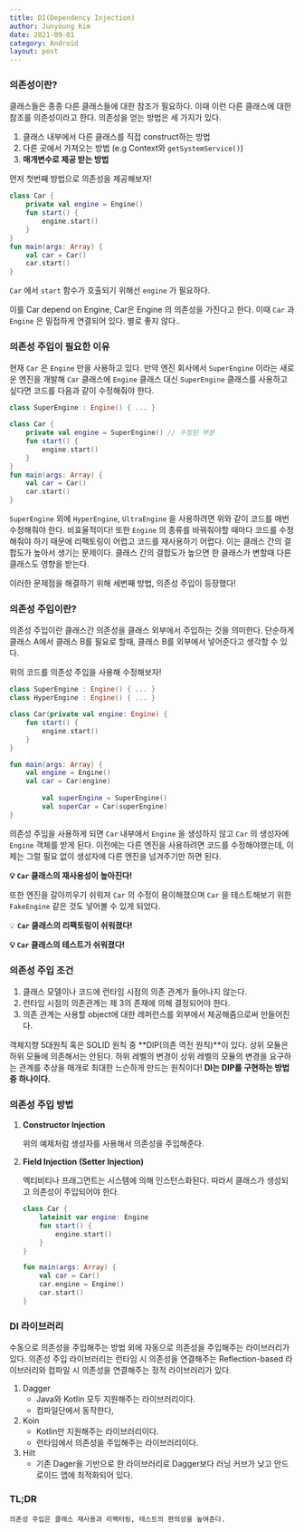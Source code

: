 ```yaml
---
title: DI(Dependency Injection)
author: Junyoung Kim
date: 2021-09-01
category: Android
layout: post
---
```



### 의존성이란?

클래스들은 종종 다른 클래스들에 대한 참조가 필요하다. 이때 이런 다른 클래스에 대한 참조를 의존성이라고 한다. 의존성을 얻는 방법은 세 가지가 있다.

1. 클래스 내부에서 다른 클래스를 직접 construct하는 방법
2. 다른 곳에서 가져오는 방법 (e.g Context와 `getSystemService()`)
3. **매개변수로 제공 받는 방법**





먼저 첫번째 방법으로 의존성을 제공해보자!

```kotlin
class Car {
    private val engine = Engine()
    fun start() {
        engine.start()
    }
}
fun main(args: Array) {
    val car = Car()
    car.start()
}
```

`Car` 에서 `start` 함수가 호출되기 위해선 `engine` 가 필요하다. 

이를 Car depend on Engine, Car은 Engine 의 의존성을 가진다고 한다. 이때 `Car` 과 `Engine` 은 밀접하게 연결되어 있다. 별로 좋지 않다..








### 의존성 주입이 필요한 이유

현재 `Car` 은 `Engine` 만을 사용하고 있다. 만약 엔진 회사에서 `SuperEngine` 이라는 새로운 엔진을 개발해 `Car` 클래스에 `Engine` 클래스 대신 `SuperEngine` 클래스를 사용하고 싶다면 코드를 다음과 같이 수정해줘야 한다.

```kotlin
class SuperEngine : Engine() { ... }

class Car {
    private val engine = SuperEngine() // 수정된 부분
    fun start() {
        engine.start()
    }
}
fun main(args: Array) {
    val car = Car()
    car.start()
}
```

`SuperEngine` 외에 `HyperEngine`, `UltraEngine` 을 사용하려면 위와 같이 코드를 매번 수정해줘야 한다.  비효율적이다! 또한 `Engine` 의 종류를 바꿔줘야할 때마다 코드를 수정해줘야 하기 때문에 리팩토링이 어렵고 코드를 재사용하기 어렵다. 이는 클래스 간의 결합도가 높아서 생기는 문제이다. 클래스 간의 결합도가 높으면 한 클래스가 변할때 다른 클래스도 영향을 받는다.


이러한 문제점을 해결하기 위해 세번째 방법, 의존성 주입이 등장했다!











### 의존성 주입이란?

의존성 주입이란 클래스간 의존성을 클래스 외부에서 주입하는 것을 의미한다. 단순하게 클래스 A에서 클래스 B를 필요로 할때, 클래스 B를 외부에서 넣어준다고 생각할 수 있다.

위의 코드를 의존성 주입을 사용해 수정해보자!

```kotlin
class SuperEngine : Engine() { ... }
class HyperEngine : Engine() { ... }

class Car(private val engine: Engine) {
    fun start() {
        engine.start()
    }
}

fun main(args: Array) {
    val engine = Engine()
    val car = Car(engine)
    
    	val superEngine = SuperEngine()
		val superCar = Car(superEngine)
}
```

 의존성 주입을 사용하게 되면 `Car` 내부에서  `Engine` 을 생성하지 않고 `Car` 의 생성자에 `Engine` 객체를 받게 된다. 이전에는 다른 엔진을 사용하려면 코드를 수정해야했는데, 이제는 그럴 필요 없이 생성자에 다른 엔진을 넘겨주기만 하면 된다. 

**💡  `Car` 클래스의 재사용성이 높아진다!**


또한 엔진을 갈아끼우기 쉬워져 `Car` 의 수정이 용이해졌으며 `Car` 을 테스트해보기 위한 `FakeEngine` 같은 것도 넣어볼 수 있게 되었다.

💡 **`Car` 클래스의 리팩토링이 쉬워졌다!**

**💡 `Car` 클래스의 테스트가 쉬워졌다!**












### 의존성 주입 조건

1. 클래스 모델이나 코드에 런타임 시점의 의존 관계가 들어나지 않는다.
2. 런타임 시점의 의존관계는 제 3의 존재에 의해 결정되어야 한다.
3. 의존 관계는 사용할 object에 대한 레퍼런스를 외부에서 제공해줌으로써 만들어진다.

객체지향 5대원칙 혹은 SOLID 원칙 중 **DIP(의존 역전 원칙)**이 있다. 상위 모듈은 하위 모듈에 의존해서는 안된다. 하위 레벨의 변경이 상위 레벨의 모듈의 변경을 요구하는 관계를 추상을 매개로 최대한 느슨하게 만드는 원칙이다! **DI는 DIP를 구현하는 방법 중 하나이다.**







### 의존성 주입 방법

1. **Constructor Injection**

    위의 예제처럼 생성자를 사용해서 의존성을 주입해준다.

2. **Field Injection (Setter Injection)**

    엑티비티나 프래그먼트는 시스템에 의해 인스턴스화된다. 따라서 클래스가 생성되고 의존성이 주입되어야 한다.

    ```kotlin
    class Car {
        lateinit var engine: Engine
        fun start() {
            engine.start()
        }
    }

    fun main(args: Array) {
        val car = Car()
        car.engine = Engine()
        car.start()
    }
    ```





### DI 라이브러리

수동으로 의존성을 주입해주는 방법 외에 자동으로 의존성을 주입해주는 라이브러리가 있다. 의존성 주입 라이브러리는 런타임 시 의존성을 연결해주는 Reflection-based 라이브러리와 컴파일 시 의존성을 연결해주는 정적 라이브러리가 있다.

1. Dagger
    - Java와 Kotlin 모두 지원해주는 라이브러리이다.
    - 컴파일단에서 동작한다,
2. Koin
    - Kotlin만 지원해주는 라이브러리이다.
    - 런타임에서 의존성을 주입해주는 라이브러리이다.
3. Hilt
    - 기존 Dager을 기반으로 한 라이브러리로 Dagger보다 러닝 커브가 낮고 안드로이드 앱에 최적화되어 있다.





### TL;DR

```
의존성 주입은 클래스 재사용과 리팩터링, 테스트의 편의성을 높여준다.
```